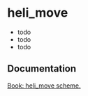 # heli_move

- todo <br/>
- todo <br/>
- todo <br/>

## Documentation

[Book: heli_move scheme.](https://xray-forge.github.io/stalker-xrf-book/script_engine/schemes/heli_move.html)
